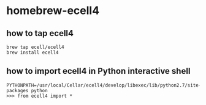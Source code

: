 homebrew-ecell4
===============

## how to tap ecell4

```shell
brew tap ecell/ecell4
brew install ecell4 
```

## how to import ecell4 in Python interactive shell

```
PYTHONPATH=/usr/local/Cellar/ecell4/develop/libexec/lib/python2.7/site-packages python
>>> from ecell4 import *
```
